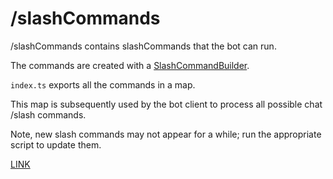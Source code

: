 # /slashCommands

/slashCommands contains slashCommands that the bot can run.

The commands are created with a [SlashCommandBuilder](https://discordjs.guide/creating-your-bot/slash-commands.html#before-you-continue).

`index.ts` exports all the commands in a map.

This map is subsequently used by the bot client to process all possible chat /slash commands.

Note, new slash commands may not appear for a while; run the appropriate script to update them.

[LINK](https://discordjs.guide/creating-your-bot/command-deployment.html#command-registration)
